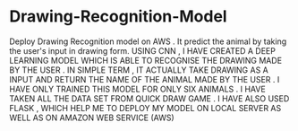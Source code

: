 # Drawing-Recognition-Model
 Deploy Drawing Recognition model on AWS . It predict the animal by taking the user's input in drawing form. 
 USING CNN , I HAVE  CREATED A DEEP LEARNING MODEL WHICH IS ABLE TO RECOGNISE THE DRAWING MADE BY THE USER .
 IN SIMPLE TERM , IT ACTUALLY TAKE DRAWING AS A INPUT AND RETURN THE NAME OF THE ANIMAL MADE BY THE USER .
 I HAVE ONLY TRAINED THIS MODEL FOR ONLY SIX ANIMALS .
 I HAVE TAKEN ALL THE DATA SET  FROM QUICK DRAW GAME .
 I HAVE ALSO USED FLASK , WHICH HELP ME TO DEPLOY MY MODEL ON LOCAL SERVER AS WELL AS ON AMAZON WEB SERVICE (AWS)
